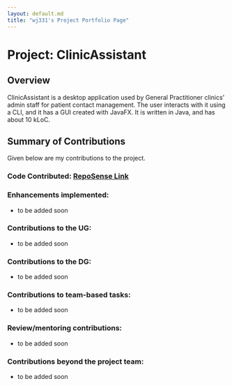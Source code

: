 ```yaml
---
layout: default.md
title: "wj331's Project Portfolio Page"
---
```


# Project: ClinicAssistant

## Overview
ClinicAssistant is a desktop application used by General Practitioner clinics' admin staff for patient contact management. The user interacts with it using a CLI, and it has a GUI created with JavaFX. It is written in Java, and has about 10 kLoC.

## Summary of Contributions
Given below are my contributions to the project.

### Code Contributed: [RepoSense Link](https://nus-cs2103-ay2324s1.github.io/tp-dashboard/?search=wj331&breakdown=false&sort=groupTitle%20dsc&sortWithin=title&since=2023-09-22&timeframe=commit&mergegroup=&groupSelect=groupByRepos)

### Enhancements implemented:
* to be added soon
### Contributions to the UG:
* to be added soon
### Contributions to the DG:
* to be added soon
### Contributions to team-based tasks:
* to be added soon
### Review/mentoring contributions:
* to be added soon
### Contributions beyond the project team:
* to be added soon
